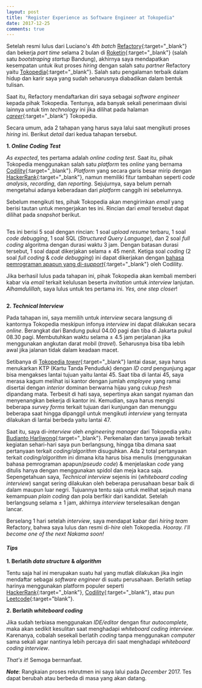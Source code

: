 ```yaml
---
layout: post
title: "Register Experience as Software Engineer at Tokopedia"
date: 2017-12-25
comments: true
---
```


Setelah resmi lulus dari Luciano's *4th batch* [Refactory](https://refactory.id/){:target="_blank"} dan bekerja *part time* selama 2 bulan di [Roketin](https://roketin.com/home){:target="_blank"} (salah satu *bootstraping startup* Bandung), akhirnya saya mendapatkan kesempatan untuk ikut proses *hiring* dengan salah satu *partner* Refactory yaitu [Tokopedia](https://www.tokopedia.com/){:target="_blank"}. Salah satu pengalaman terbaik dalam hidup dan karir saya yang sudah seharusnya diabadikan dalam bentuk tulisan.

Saat itu, Refactory mendaftarkan diri saya sebagai *software engineer* kepada pihak Tokopedia. Tentunya, ada banyak sekali penerimaan divisi lainnya untuk tim *technology* ini jika dilihat pada halaman [*career*](https://www.tokopedia.com/careers/function/technology/){:target="_blank"} Tokopedia.

Secara umum, ada 2 tahapan yang harus saya lalui saat mengikuti proses *hiring* ini. Berikut *detail* dari kedua tahapan tersebut.

**1. *Online Coding Test***

*As expected*, tes pertama adalah *online coding test*. Saat itu, pihak Tokopedia menggunakan salah satu *platform* tes *online* yang bernama [Codility](https://www.codility.com/){:target="_blank"}. *Platform* yang secara garis besar mirip dengan [HackerRank](https://www.hackerrank.com/){:target="_blank"}, namun memiliki fitur tambahan seperti *code analysis*, *recording*, dan *reporting*. Sejujurnya, saya belum pernah mengetahui adanya keberadaan dari *platform* canggih ini sebelumnya.

Sebelum mengikuti tes, pihak Tokopedia akan mengirimkan *email* yang berisi tautan untuk mengerjakan tes ini. Rincian dari *email* tersebut dapat dilihat pada *snapshot* berikut.

<img src="{{ '/assets/img/tokopedia-first-test-invitation.png' | prepend: site.baseurl }}" alt="">

Tes ini berisi 5 soal dengan rincian: 1 soal *upload resume* terbaru, 1 soal *code debugging*, 1 soal SQL (*Structured Query Language*), dan 2 soal *full coding* algoritma dengan durasi waktu 3 jam. Dengan batasan durasi tersebut, 1 soal dapat dikerjakan selama ± 45 menit. Ketiga soal *coding* (2 soal *full coding* & *code debugging*) ini dapat dikerjakan dengan [bahasa pemrograman apapun yang di-*support*](http://support.codility.com/frequently-asked-questions/what-programming-languages-does-codility-support){:target="_blank"} oleh Codility.

Jika berhasil lulus pada tahapan ini, pihak Tokopedia akan kembali memberi kabar via *email* terkait kelulusan beserta *invitation* untuk *interview* lanjutan. *Alhamdulillah*, saya lulus untuk tes pertama ini. *Yes, one step closer*!

<img src="{{ '/assets/img/tokopedia-interview-invitation.png' | prepend: site.baseurl }}" alt="">

**2. *Technical Interview***

Pada tahapan ini, saya memilih untuk *interview* secara langsung di kantornya Tokopedia meskipun infonya *interview* ini dapat dilakukan secara *online*. Berangkat dari Bandung pukul 04.00 pagi dan tiba di Jakarta pukul 08.30 pagi. Membutuhkan waktu selama ± 4.5 jam perjalanan jika menggunakan angkutan darat mobil (*travel*). Seharusnya bisa tiba lebih awal jika jalanan tidak dalam keadaan macet.

Setibanya di [Tokopedia *tower*](https://goo.gl/maps/31eYymQ7QHC2){:target="_blank"} lantai dasar, saya harus menukarkan KTP (Kartu Tanda Penduduk) dengan *ID card* pengunjung agar bisa mengakses lantai tujuan yaitu lantai 45. Saat tiba di lantai 45, saya merasa kagum melihat isi kantor dengan jumlah *employee* yang ramai disertai dengan *interior* dominan berwarna hijau yang cukup *fresh* dipandang mata. Terbesit di hati saya, sepertinya akan sangat nyaman dan menyenangkan bekerja di kantor ini. Kemudian, saya harus mengisi beberapa *survey forms* terkait tujuan dari kunjungan dan menunggu beberapa saat hingga dipanggil untuk mengikuti *interview* yang ternyata dilakukan di lantai berbeda yaitu lantai 47.

Saat itu, saya di-*interview* oleh *engineering manager* dari Tokopedia yaitu [Budianto Harliwong](https://www.linkedin.com/in/budiyantoharliwong/){:target="_blank"}. Perkenalan dan tanya jawab terkait kegiatan sehari-hari saya pun berlangsung, hingga tiba dimana saat pertanyaan terkait *coding/algorithm* disuguhkan. Ada 2 total pertanyaan terkait *coding/algorithm* ini dimana kita harus bisa menulis (menggunakan bahasa pemrograman apapun/*pseudo code*) & menjelaskan *code* yang ditulis hanya dengan menggunakan spidol dan meja kaca saja. Sepengetahuan saya, *Technical interview* sejenis ini (*whiteboard coding interview*) sangat sering dilakukan oleh beberapa perusahaan besar baik di dalam maupun luar negri. Tujuannya tentu saja untuk melihat sejauh mana kemampuan *plain coding* dan pola berfikir dari kandidat. Setelah berlangsung selama ± 1 jam, akhirnya *interview* terselesaikan dengan lancar.

Berselang 1 hari setelah *interview*, saya mendapat kabar dari *hiring team* Refactory, bahwa saya lulus dan resmi di-*hire* oleh Tokopedia. *Hooray. I'll become one of the next Nakama soon!*

#### *Tips*

**1. Berlatih *data structure* & *algorithm***

Tentu saja hal ini merupakan suatu hal yang mutlak dilakukan jika ingin mendaftar sebagai *software engineer* di suatu perusahaan. Berlatih setiap harinya menggunakan platform populer seperti [HackerRank](https://www.hackerrank.com/){:target="_blank"}, [Codility](https://www.codility.com/){:target="_blank"}, atau pun [Leetcode](https://leetcode.com/){:target="blank"}.

**2. Berlatih *whiteboard coding***

Jika sudah terbiasa menggunakan *IDE/editor* dengan fitur *autocomplete*, maka akan sedikit kesulitan saat menghadapi *whiteboard coding interview*. Karenanya, cobalah sesekali berlatih *coding* tanpa menggunakan *computer* sama sekali agar nantinya lebih percaya diri saat menghadapi *whiteboard coding interview*.

*That's it*! Semoga bermanfaat.

***Note***:
Rangkaian proses rekrutmen ini saya lalui pada *December* 2017. Tes dapat berubah atau berbeda di masa yang akan datang.
